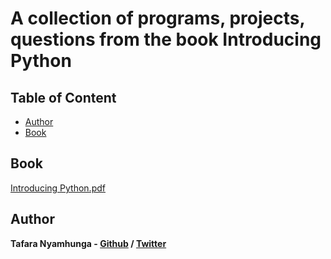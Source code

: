# A collection of programs, projects, questions from the book Introducing Python

## Table of Content

* [Author](#author)
* [Book](#book)

## Book

[Introducing Python.pdf](https://github.com/Tafara-N/Library/blob/1b03e44048d73ba1d499647ac56de03e9334ea0e/Books/Python/Introducing%20Python.pdf)

## Author

**Tafara Nyamhunga  - [Github](https://github.com/tafara-n) / [Twitter](https://twitter.com/tafaranyamhunga)**
